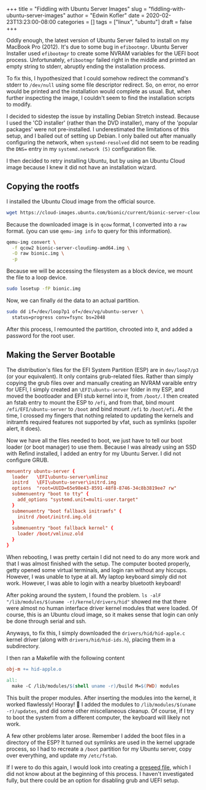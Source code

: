+++
title = "Fiddling with Ubuntu Server Images"
slug = "fiddling-with-ubuntu-server-images"
author = "Edwin Kofler"
date = 2020-02-23T13:23:00-08:00
categories = []
tags = ["linux", "ubuntu"]
draft = false
+++

Oddly enough, the latest version of Ubuntu Server failed to install on my MacBook Pro (2012). It's due to some bug in `efibootmgr`. Ubuntu Server Installer used `efibootmgr` to create some NVRAM variables for the UEFI boot process. Unfortunately, `efibootmgr` failed right in the middle and printed an empty string to stderr, abruptly ending the installation process.

To fix this, I hypothesized that I could somehow redirect the command's stderr to `/dev/null` using some file descriptor redirect. So, on error, no error would be printed and the installation would complete as usual. But, when further inspecting the image, I couldn't seem to find the installation scripts to modify.

I decided to sidestep the issue by installing Debian Stretch instead. Because I used the 'CD installer' (rather than the DVD installer), many of the 'popular packages' were not pre-installed. I underestimated the limitations of this setup, and I bailed out of setting up Debian. I only bailed out after manually configuring the network, when `systemd-resolved` did not seem to be reading the `DNS=` entry in my `systemd.network (5)` configuration file.

I then decided to retry installing Ubuntu, but by using an Ubuntu Cloud image because I knew it did not have an installation wizard.

## Copying the rootfs

I installed the Ubuntu Cloud image from the official source.

```sh
wget https://cloud-images.ubuntu.com/bionic/current/bionic-server-cloudimg-amd64.img
```

Because the downloaded image is in `qcow` format, I converted into a `raw` format. (you can use `qemu-img info` to query for this information).

```sh
qemu-img convert \
  -f qcow2 bionic-server-cloudimg-amd64.img \
  -O raw bionic.img \
  -p
```

Because we will be accessing the filesystem as a block device, we mount the file to a loop device.

```sh
sudo losetup -fP bionic.img
```

Now, we can finally `dd` the data to an actual partition.

```sh
sudo dd if=/dev/loop7p1 of=/dev/vg/ubuntu-server \
  status=progress conv=fsync bs=2048
```

After this process, I remounted the partition, chrooted into it, and added a password for the root user.

## Making the Server Bootable

The distribution's files for the EFI System Partition (ESP) are in `dev/loop7/p3` (or your equivalent). It only contains grub-related files. Rather than simply copying the grub files over and manually creating an NVRAM varaible entry for UEFI, I simply created an `\EFI\ubuntu-server` folder in my ESP, and moved the bootloader and EFI stub kernel into it, from `/boot/`. I then created an fstab entry to mount the ESP to `/efi`, and from that, bind mount `/efi/EFI/ubuntu-server` to `/boot` and bind mount `/efi` to `/boot/efi`. At the time, I crossed my fingers that nothing related to updating the kernels and initramfs required features not supported by vfat, such as symlinks (spoiler alert, it does).

Now we have all the files needed to boot, we just have to tell our boot loader (or boot manager) to use them. Because I was already using an SSD with Refind installed, I added an entry for my Ubuntu Server. I did not configure GRUB.

```conf
menuentry ubuntu-server {
  loader   \EFI\ubuntu-server\vmlinuz
  initrd   \EFI\ubuntu-server\initrd.img
  options  "root=UUID=65e98e43-8591-48f8-8746-34c8b3819ee7 rw"
  submenuentry "boot to tty" {
    add_options "systemd.unit=multi-user.target"
  }
  submenuentry "boot fallback initramfs" {
    initrd /boot/initrd.img.old
  }
  submenuentry "boot fallback kernel" {
    loader /boot/vmlinuz.old
  }
}
```

When rebooting, I was pretty certain I did not need to do any more work and that I was almost finished with the setup. The computer booted properly, getty opened some virtual terminals, and login ran without any hiccups. However, I was unable to type at all. My laptop keyboard simply did not work. However, I was able to login with a nearby bluetooth keyboard!

After poking around the system, I found the problem. `ls -alF "/lib/modules/$(uname -r)/kernel/drivers/hid"` showed me that there were almost no human interface driver kernel modules that were loaded. Of course, this is an Ubuntu cloud image, so it makes sense that login can only be done through serial and ssh.

Anyways, to fix this, I simply downloaded the `drivers/hid/hid-apple.c` kernel driver (along with `drivers/hid/hid-ids.h`), placing them in a subdirectory.

I then ran a Makefile with the following content

```makefile
obj-m += hid-apple.o

all:
  make -C /lib/modules/$(shell uname -r)/build M=$(PWD) modules
```

This built the proper modules. After inserting the modules into the kernel, it worked flawlessly! Hooray! :tada: I added the modules to `/lib/modules/$(uname -r)/updates`, and did some other miscellaneous cleanup. Of course, if I try to boot the system from a different computer, the keyboard will likely not work.

A few other problems later arose. Remember I added the boot files in a directory of the ESP? It turned out symlinks are used in the kernel upgrade process, so I had to recreate a `/boot` partition for my Ubuntu server, copy over everything, and update my `/etc/fstab`.

If I were to do this again, I would look into creating a [preseed file](https://help.ubuntu.com/lts/installation-guide/s390x/apbs01.html), which I did not know about at the beginning of this process. I haven't investigated fully, but there could be an option for disabling grub and UEFI setup.
